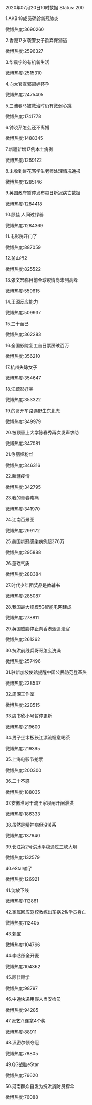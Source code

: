2020年07月20日10时数据
Status: 200

1.AKB48成员确诊新冠肺炎

微博热度:3690260

2.香港17岁袭警女子欲弃保潜逃

微博热度:2596327

3.华晨宇的有机新生活

微博热度:2515310

4.向太官宣郭碧婷怀孕

微博热度:2475405

5.三浦春马被救治时仍有微弱心跳

微博热度:1741778

6.钟晓芹怎么还不离婚

微博热度:1488345

7.新疆新增17例本土病例

微博热度:1289122

8.未收到鲜花骂学生老师处理情况通报

微博热度:1285146

9.英国政府暂停发布每日新冠病亡数据

微博热度:1284418

10.顾佳 人间过绿器

微博热度:1284369

11.电影院开门了

微博热度:887059

12.釜山行2

微博热度:825522

13.张文宏称目前全球疫情尚未到高峰

微博热度:559615

14.王源反应能力

微博热度:509937

15.三十而已

微博热度:362283

16.全国影院复工首日票房破百万

微博热度:356210

17.杭州失踪女子

微博热度:354647

18.江疏影好美

微博热度:353322

19.的哥开车路遇野生东北虎

微博热度:349979

20.被顶替上大学陈春秀再次发声求助

微博热度:347081

21.佟丽娅粉丝

微博热度:346316

22.新疆疫情

微博热度:342795

23.我的青春疼痛

微博热度:341970

24.江南百景图

微博热度:299172

25.美国新冠感染病例超376万

微博热度:295888

26.童瑶气质

微博热度:288384

27.时代少年团奖品是教辅书

微博热度:285087

28.我国最大规模5G智能电网建成

微博热度:278811

29.英国威胁停止向香港派遣法官

微博热度:261262

30.抗洪前线兵哥哥怎么洗澡

微博热度:257496

31.驻新加坡使馆提醒中国公民防范登革热

微博热度:228537

32.周深工作室

微博热度:228515

33.虞书欣小号暂停更新

微博热度:219600

34.男子坐木板长江漂流惬意喝茶

微博热度:219395

35.上海电影节抢票

微博热度:200300

36.二十不惑

微博热度:188035

37.安徽淮河干流王家坝闸开闸泄洪

微博热度:186333

38.虽然是精神病但没关系

微博热度:137640

39.长江第2号洪水平稳通过三峡大坝

微博热度:132579

40.eStar输了

微博热度:126921

41.沈放下线

微博热度:112861

42.家属回应驾校教练出车祸2名学员身亡

微博热度:112405

43.赖宝

微博热度:104766

44.李艺彤全开麦

微博热度:104362

45.顾佳顾学

微博热度:98797

46.中通快递用假人当安检员

微博热度:94285

47.张艺兴连拿4个奖

微博热度:88911

48.汉密尔顿夺冠

微博热度:78805

49.QG战胜eStar

微博热度:76620

50.河南群众自发为抗洪消防员撑伞

微博热度:76088

